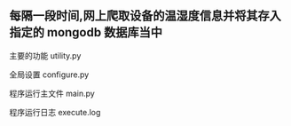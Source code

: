 每隔一段时间,网上爬取设备的温湿度信息并将其存入指定的 mongodb 数据库当中
---
主要的功能 utility.py 

全局设置 configure.py 

程序运行主文件 main.py

程序运行日志 execute.log